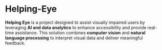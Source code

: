 # Helping-Eye
**Helping Eye** is a project designed to assist visually impaired users by leveraging **AI and data analytics** to enhance accessibility and provide real-time assistance. This solution combines **computer vision** and **natural language processing** to interpret visual data and deliver meaningful feedback.
